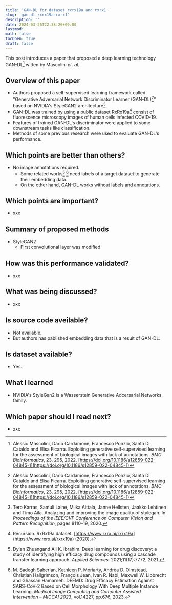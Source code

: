 ```yaml
---
title: 'GAN-DL for dataset rxrx19a and rxrx1'
slug: 'gan-dl-rxrx19a-rxrx1'
description: ''
date: 2024-03-26T22:38:26+09:00
lastmod: 
math: false
tocOpen: true
draft: false
---
```


This post introduces a paper that proposed a deep learning technology GAN-DL[^1] witten by Mascolini *et. al.*

## Overview of this paper

* Authors proposed a self-supervised learning framework called "Generative Adversarial Network Discriminator Learner (GAN-DL)[^1]" based on NVIDIA's StyleGAN2 architecture[^2].
* GAN-DL was trained by using a public dataset RxRx19a[^3] consist of fluorescence microscopy images of human cells infected COVID-19.
* Features of trained GAN-DL's discriminator were applied to some downstream tasks like classification.
* Methods of some previous research were used to evaluate GAN-DL's performance.

## Which points are better than others?

* No image annotations required.
  * Some related works[^4] [^5] need labels of a target dataset to generate their embedding data.
  * On the other hand, GAN-DL works without labels and annotations.

## Which points are important?

* xxx

## Summary of proposed methods

* StyleGAN2
  * First convolutional layer was modified.

## How was this performance validated?

* xxx

## What was being discussed?

* xxx

## Is source code aveilable?

* Not available.
* But authors has pablished embedding data that is a result of GAN-DL.

## Is dataset available?

* Yes.

## What I learned

* NVIDIA's StyleGan2 is a Wasserstein Generative Adcersarial Networks family.

## Which paper should I read next?

* xxx



[^1]: Alessio Mascolini, Dario Cardamone, Francesco Ponzio, Santa Di Cataldo and Elisa Ficarra. Exploiting generative self-supervised learning for the assessment of biological images with lack of annotations. *BMC Bioinformatics*, 23, 295, 2022. [https://doi.org/10.1186/s12859-022-04845-1](https://doi.org/10.1186/s12859-022-04845-1)

[^2]: Tero Karras, Samuli Laine, Miika Aittala, Janne Hellsten, Jaakko Lehtinen and Timo Aila. Analyzing and improving the image quality of stylegan. In *Proceedings of the IEEE/CVF Conference on Computer Vision and Pattern Recognition*, pages 8110–19, 2020.

[^3]: Recursion. RxRx19a dataset. [https://www.rxrx.ai/rxrx19a](https://www.rxrx.ai/rxrx19a) (2020).

[^4]: Dylan Zhuangand Ali K. Ibrahim. Deep learning for drug discovery: a study of identifying high efficacy drug compounds using a cascade transfer learning approach. *Applied Sciences*. 2021;11(17):7772, 2021.

[^5]: M. Sadegh Saberian, Kathleen P. Moriarty, Andrea D. Olmstead, Christian Hallgrimson, François Jean, Ivan R. Nabi, Maxwell W. Libbrecht and Ghassan Hamarneh. DEEMD: Drug Efficacy Estimation Against SARS-CoV-2 Based on Cell Morphology With Deep Multiple Instance Learning. *Medical Image Computing and Computer Assisted Intervention – MICCAI 2023*, vol.14227, pp.676, 2023.
